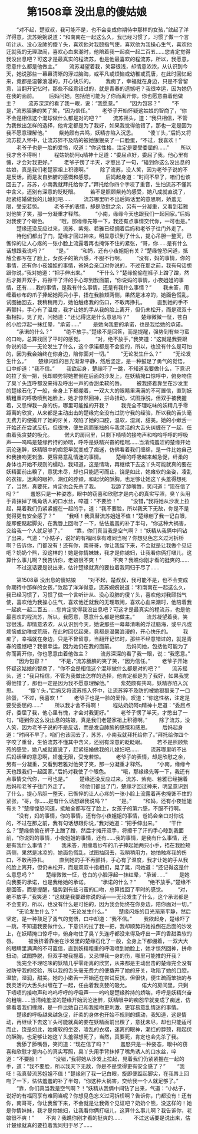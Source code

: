 # 　　第1508章 没出息的傻姑娘
　　“对不起，楚叔叔，我可能不是，也不会变成你期待中那样的女孩，”敛起了洋洋得意，流苏婉婉说道：“和南南在一起这么久，我已经习惯了，习惯了做一个言听计从、没心没肺的傻丫头，喜欢他对我颐指气使，喜欢他为我操心生气，喜欢他迁就我的无理取闹，喜欢心血来潮时，他陪着我一起疯一起二百五……您肯定觉得我没出息吧？可这才是最真实的程流苏，也是他最喜欢的程流苏，所以，我愿意，愿意什么都是他做主。”
　　流苏凝望着我，笑容很浅，却情意浓浓，从认识到今天，她说那些一幕幕清晰的浮过脑海，或平凡或烦恼或幼稚或荒唐，在此时回忆起来，竟都是温馨浪漫的，开心快乐的。
　　我痴了，幸福就在身边，只是不曾留意，当翻开记忆时，那些不经意错过的，就是青春的遗憾吧？我很幸运，因为她仍在我的面前。
　　后妈问她，包括他可能为了你而离开你，你也愿意由着他做主？
　　流苏深深的看了我一眼，说：“我愿意。”
　　“因为包容？”
　　“不是，”流苏腼腆的笑了笑，“因为信任。”
　　老爷子开始怀疑这姑娘的智商了，“你不会是相信这个混球做什么都是对的吧？”
　　流苏摇头，道：“我只相信，不管为我做出怎样的选择，他肯定都是为了我好，如果我觉得他错了，那也一定是因为我不愿意理解他。”
　　紫苑颇有共鸣，妖精亦陷入沉思。
　　“傻丫头，”后妈又将流苏揽入怀中，让流苏猝不及防的被她狠狠亲了一口脸蛋，“不过，我喜欢！”
　　老爷子也是一脸的爱怜，叹道：“你这性格，注定是要受委屈的……”
　　所以我才舍不得啊！
　　程姑奶奶阿q精神十足道：“委屈点好，委屈了我，他心里有愧，才会对我更好。”
　　老爷子愣了半天，才憋出了一句，“碰到你这么没出息的姑娘，真是我们老楚家祖上积德啊。”
　　除了流苏，没人笑，因为老爷子说的不是反话，而是发自肺腑的感慨和感恩。
　　后妈起身道：“时间不早了，咱们也该回去了，苏苏，小南我就拜托给你了。”拜托给你四个字咬了重音，生怕流苏不懂其中含义，还别有深意的眨眨眼。
　　若不是照顾紫苑的感受，她八成就直说了，赶紧结婚做我的儿媳妇吧……
　　流苏哪里听不出后妈话里的意思啊，娇羞无限，受宠若惊。
　　老爷子的表情，却是欣慰之余，另有一分凝重，又看到若雅对他笑了笑，那一分凝重才释然。
　　“小南，缘缘今天也跟我们一起回家。”后妈对我使了个眼色。
　　“哦，那缘缘先等一下，我还有点事情交代你，一可也是。”
　　楚缘还没反应过来，流苏、紫苑、若雅已经拥着后妈和老爷子往门外走了。
　　待他们都出了门，楚缘才回过神来，明显意识到了什么，提心吊胆一整天，已憔悴的让人心疼的一张小脸上流露着再也掩饰不住的紧张，“哥，你……是有什么话想跟我说吗？”
　　“是。”
　　“和妈，还有小夜姐姐有关？”楚缘惶恐问道，抵触全都写在了脸上，女孩子的第六感，不服不行啊。
　　“没有，妈的事情，你的事情，还有你小夜姐姐的事情，爸妈会亲口对你说的，不过在那之前，我有句话想跟你说，”我对她道：“把手伸出来。”
　　“干什么？”楚缘偷偷在裤子上蹭了蹭，然后才摊开双手，将擦干了汗的手心晾到我面前，“你说妈的事情，小夜姐姐的事情，还有……我的事情，是我有什么事情，还是有我什么事情？”
　　我未答，用缠着纱布的爪子捧起她两只小手，捂在我脸颊两侧，果然是冰凉的，她面色慌乱，试图抽回去，我稍稍用力，她怕触疼我的伤口，不敢再挣扎。
　　直到她的手不再颤抖，手心有了温度，我才让她的手从我的脸上离开，但仍未松开，而是双双十指相扣，晃了晃，问她道：“还记得这是什么意思吗？”
　　楚缘微微一怔，苍白的小脸浮起一抹红晕，“承诺……”
　　是她向我要的承诺，也是我给她的承诺。
　　“承诺的什么？”
　　“绝不放手。”楚缘不是回答，而是提醒，强势到有些刁蛮的口吻，总算找回了平时的感觉。
　　“对，绝不放手，”我笑道：“这就是我要跟你说的话——无论发生了什么，这个承诺都是不会变的，所以，也没有什么是可怕的，因为我会始终在你身边，陪你面对一切。”
　　“无论发生什么？”
　　“无论发生什么。”
　　楚缘闪烁的目光渐渐平静，然后坚定，是一种鼓足了勇气的觉悟，口中却道：“我不信。”
　　我欲起身，楚缘吓了一跳，不知道我要做什么，下意识的拉了我一把，我却顺势将她推倒在后面的沙发上，在妖精掩口惊呼中，俯身吻住了臭丫头连呼都没来得及呼出一声的香甜柔软的唇。
　　被我挤着靠坐在沙发里的楚缘石化了一般，全身上下都绷着，一双大大的眼睛里满满的不可置信，直到妖精粗重的呼吸喷到她脸上，她才惊然回神，拼命扭动，试图挣脱，但双手被我握着，又忌惮我一身的伤，哪里可能推的开我？
　　我完全不理吃味的妖精几乎零距离的欣赏，从来都是主动出击的楚缘完全没有过防守我的经验，所以我的舌头毫无费力的便撬开了她的牙关，攻陷了她的口腔，温软，湿润，甜美。她的小嫰舌一开始还在尝试反抗，但很快，便生疏而笨拙的与我灵活的大舌头纠缠在了一起，任由着我贪婪的吸允。
　　偌大的房间里，只剩下啧啧的接吻声和呜呜呼呼的呼吸声——呜呜是楚缘矜持的娇喘，呼呼是妖精兴奋的粗喘……当清纯羞涩的楚缘开始沉沦迷醉，妖精眼中的痴怨早就变成了痴迷，仿佛看着我们缠绵，是一件比她自己和我接吻更刺激、更容易意乱情迷的事情。
　　楚缘的呼吸越来越急促，纤柔的身体也开始不规则的蠕动，我知道，这是情动，再继续下去这丫头可能就真的要在妖精面前出糗了，意犹未尽，却也只能适可而止，饶是如此，她瘫软的坐姿，凌乱的衣褶，迷离的眼神，潮红的脖颈，和起伏的酥胸，也足够让她这丫头羞得想死了，当然，真要死，肯定也会先杀了我。
　　我舔了舔嘴唇，笑问道：“现在信了吗？”
　　羞怒只是一种姿态，眼中的窃喜和欣慰才是内心的真实写照，臭丫头用手背抹掉了嘴角诱人的口水丝，啐道：“不要脸！”
　　“没错，”我将她从沙发上拉起，晃着我们仍紧紧握在一起的手，道：“我不要脸，所以我天下无敌，你是不是觉得更有安全感了？”
　　“我呸！我真替流苏姐姐不值！”楚缘剜了我一记白眼，旋即便踮起脚尖，在我唇上回吻了一下，怯怯羞羞的补了半句，“你这种大祸害，交给我一个人就足够了。”
　　“靠，你们真当我是空气啊？！”妖精从我俩中间钻了出来，气道：“小姑子，说好的有福同享有难同当呢？你想见色忘义过河拆桥啊？告诉你，门都没有！还有你，南哥哥，你让我留下来，不会就是让我做个见证吧？奶奶个熊，没这样的！她是你情妹妹，我才是你媳妇，让我看你俩打啵儿，这算什么事儿啊？我告诉你，老娘很不爽！”
　　不爽？我瞧你刚才看的挺爽的……
　　不过这话要是说出来，估计楚缘就真的要拉着我同归于尽了……

　　第1508章 没出息的傻姑娘
　　“对不起，楚叔叔，我可能不是，也不会变成你期待中那样的女孩，”敛起了洋洋得意，流苏婉婉说道：“和南南在一起这么久，我已经习惯了，习惯了做一个言听计从、没心没肺的傻丫头，喜欢他对我颐指气使，喜欢他为我操心生气，喜欢他迁就我的无理取闹，喜欢心血来潮时，他陪着我一起疯一起二百五……您肯定觉得我没出息吧？可这才是最真实的程流苏，也是他最喜欢的程流苏，所以，我愿意，愿意什么都是他做主。”
　　流苏凝望着我，笑容很浅，却情意浓浓，从认识到今天，她说那些一幕幕清晰的浮过脑海，或平凡或烦恼或幼稚或荒唐，在此时回忆起来，竟都是温馨浪漫的，开心快乐的。
　　我痴了，幸福就在身边，只是不曾留意，当翻开记忆时，那些不经意错过的，就是青春的遗憾吧？我很幸运，因为她仍在我的面前。
　　后妈问她，包括他可能为了你而离开你，你也愿意由着他做主？
　　流苏深深的看了我一眼，说：“我愿意。”
　　“因为包容？”
　　“不是，”流苏腼腆的笑了笑，“因为信任。”
　　老爷子开始怀疑这姑娘的智商了，“你不会是相信这个混球做什么都是对的吧？”
　　流苏摇头，道：“我只相信，不管为我做出怎样的选择，他肯定都是为了我好，如果我觉得他错了，那也一定是因为我不愿意理解他。”
　　紫苑颇有共鸣，妖精亦陷入沉思。
　　“傻丫头，”后妈又将流苏揽入怀中，让流苏猝不及防的被她狠狠亲了一口脸蛋，“不过，我喜欢！”
　　老爷子也是一脸的爱怜，叹道：“你这性格，注定是要受委屈的……”
　　所以我才舍不得啊！
　　程姑奶奶阿q精神十足道：“委屈点好，委屈了我，他心里有愧，才会对我更好。”
　　老爷子愣了半天，才憋出了一句，“碰到你这么没出息的姑娘，真是我们老楚家祖上积德啊。”
　　除了流苏，没人笑，因为老爷子说的不是反话，而是发自肺腑的感慨和感恩。
　　后妈起身道：“时间不早了，咱们也该回去了，苏苏，小南我就拜托给你了。”拜托给你四个字咬了重音，生怕流苏不懂其中含义，还别有深意的眨眨眼。
　　若不是照顾紫苑的感受，她八成就直说了，赶紧结婚做我的儿媳妇吧……
　　流苏哪里听不出后妈话里的意思啊，娇羞无限，受宠若惊。
　　老爷子的表情，却是欣慰之余，另有一分凝重，又看到若雅对他笑了笑，那一分凝重才释然。
　　“小南，缘缘今天也跟我们一起回家。”后妈对我使了个眼色。
　　“哦，那缘缘先等一下，我还有点事情交代你，一可也是。”
　　楚缘还没反应过来，流苏、紫苑、若雅已经拥着后妈和老爷子往门外走了。
　　待他们都出了门，楚缘才回过神来，明显意识到了什么，提心吊胆一整天，已憔悴的让人心疼的一张小脸上流露着再也掩饰不住的紧张，“哥，你……是有什么话想跟我说吗？”
　　“是。”
　　“和妈，还有小夜姐姐有关？”楚缘惶恐问道，抵触全都写在了脸上，女孩子的第六感，不服不行啊。
　　“没有，妈的事情，你的事情，还有你小夜姐姐的事情，爸妈会亲口对你说的，不过在那之前，我有句话想跟你说，”我对她道：“把手伸出来。”
　　“干什么？”楚缘偷偷在裤子上蹭了蹭，然后才摊开双手，将擦干了汗的手心晾到我面前，“你说妈的事情，小夜姐姐的事情，还有……我的事情，是我有什么事情，还是有我什么事情？”
　　我未答，用缠着纱布的爪子捧起她两只小手，捂在我脸颊两侧，果然是冰凉的，她面色慌乱，试图抽回去，我稍稍用力，她怕触疼我的伤口，不敢再挣扎。
　　直到她的手不再颤抖，手心有了温度，我才让她的手从我的脸上离开，但仍未松开，而是双双十指相扣，晃了晃，问她道：“还记得这是什么意思吗？”
　　楚缘微微一怔，苍白的小脸浮起一抹红晕，“承诺……”
　　是她向我要的承诺，也是我给她的承诺。
　　“承诺的什么？”
　　“绝不放手。”楚缘不是回答，而是提醒，强势到有些刁蛮的口吻，总算找回了平时的感觉。
　　“对，绝不放手，”我笑道：“这就是我要跟你说的话——无论发生了什么，这个承诺都是不会变的，所以，也没有什么是可怕的，因为我会始终在你身边，陪你面对一切。”
　　“无论发生什么？”
　　“无论发生什么。”
　　楚缘闪烁的目光渐渐平静，然后坚定，是一种鼓足了勇气的觉悟，口中却道：“我不信。”
　　我欲起身，楚缘吓了一跳，不知道我要做什么，下意识的拉了我一把，我却顺势将她推倒在后面的沙发上，在妖精掩口惊呼中，俯身吻住了臭丫头连呼都没来得及呼出一声的香甜柔软的唇。
　　被我挤着靠坐在沙发里的楚缘石化了一般，全身上下都绷着，一双大大的眼睛里满满的不可置信，直到妖精粗重的呼吸喷到她脸上，她才惊然回神，拼命扭动，试图挣脱，但双手被我握着，又忌惮我一身的伤，哪里可能推的开我？
　　我完全不理吃味的妖精几乎零距离的欣赏，从来都是主动出击的楚缘完全没有过防守我的经验，所以我的舌头毫无费力的便撬开了她的牙关，攻陷了她的口腔，温软，湿润，甜美。她的小嫰舌一开始还在尝试反抗，但很快，便生疏而笨拙的与我灵活的大舌头纠缠在了一起，任由着我贪婪的吸允。
　　偌大的房间里，只剩下啧啧的接吻声和呜呜呼呼的呼吸声——呜呜是楚缘矜持的娇喘，呼呼是妖精兴奋的粗喘……当清纯羞涩的楚缘开始沉沦迷醉，妖精眼中的痴怨早就变成了痴迷，仿佛看着我们缠绵，是一件比她自己和我接吻更刺激、更容易意乱情迷的事情。
　　楚缘的呼吸越来越急促，纤柔的身体也开始不规则的蠕动，我知道，这是情动，再继续下去这丫头可能就真的要在妖精面前出糗了，意犹未尽，却也只能适可而止，饶是如此，她瘫软的坐姿，凌乱的衣褶，迷离的眼神，潮红的脖颈，和起伏的酥胸，也足够让她这丫头羞得想死了，当然，真要死，肯定也会先杀了我。
　　我舔了舔嘴唇，笑问道：“现在信了吗？”
　　羞怒只是一种姿态，眼中的窃喜和欣慰才是内心的真实写照，臭丫头用手背抹掉了嘴角诱人的口水丝，啐道：“不要脸！”
　　“没错，”我将她从沙发上拉起，晃着我们仍紧紧握在一起的手，道：“我不要脸，所以我天下无敌，你是不是觉得更有安全感了？”
　　“我呸！我真替流苏姐姐不值！”楚缘剜了我一记白眼，旋即便踮起脚尖，在我唇上回吻了一下，怯怯羞羞的补了半句，“你这种大祸害，交给我一个人就足够了。”
　　“靠，你们真当我是空气啊？！”妖精从我俩中间钻了出来，气道：“小姑子，说好的有福同享有难同当呢？你想见色忘义过河拆桥啊？告诉你，门都没有！还有你，南哥哥，你让我留下来，不会就是让我做个见证吧？奶奶个熊，没这样的！她是你情妹妹，我才是你媳妇，让我看你俩打啵儿，这算什么事儿啊？我告诉你，老娘很不爽！”
　　不爽？我瞧你刚才看的挺爽的……
　　不过这话要是说出来，估计楚缘就真的要拉着我同归于尽了……
